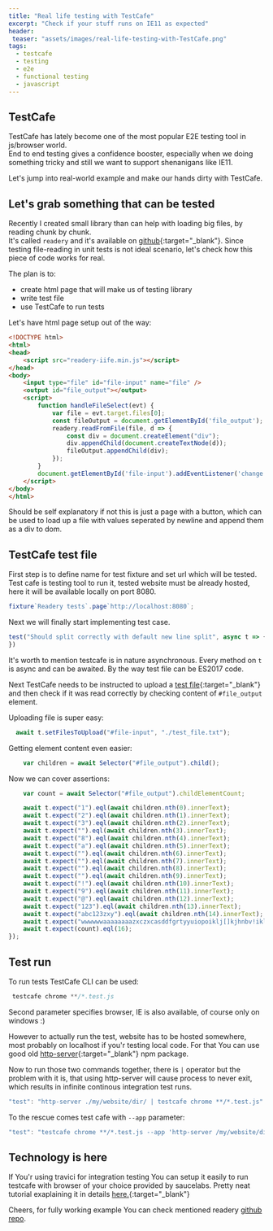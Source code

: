 ```yaml
---
title: "Real life testing with TestCafe"
excerpt: "Check if your stuff runs on IE11 as expected"
header:
 teaser: "assets/images/real-life-testing-with-TestCafe.png"
tags:
  - testcafe
  - testing
  - e2e
  - functional testing
  - javascript
---
```


## TestCafe
TestCafe has lately become one of the most popular E2E testing tool in js/browser world.  
End to end testing gives a confidence booster, especially when we doing something tricky and still we want to support shenanigans like IE11. 

Let's jump into real-world example and make our hands dirty with TestCafe.

## Let's grab something that can be tested
Recently I created small library than can help with loading big files, by reading chunk by chunk.  
It's called `readery` and it's available on [github](https://github.com/UnderNotic/readery){:target="_blank"}. Since testing file-reading in unit tests is not ideal scenario,
let's check how this piece of code works for real.

The plan is to:
- create html page that will make us of testing library
- write test file
- use TestCafe to run tests

Let's have html page setup out of the way:
```html
<!DOCTYPE html>
<html>
<head>
    <script src="readery-iife.min.js"></script>
</head>
<body>
    <input type="file" id="file-input" name="file" />
    <output id="file_output"></output>
    <script>
        function handleFileSelect(evt) {
            var file = evt.target.files[0];
            const fileOutput = document.getElementById('file_output');
            readery.readFromFile(file, d => {
                const div = document.createElement("div");
                div.appendChild(document.createTextNode(d));
                fileOutput.appendChild(div);
            });
        }
        document.getElementById('file-input').addEventListener('change', handleFileSelect, false);
    </script>
</body>
</html>
```
Should be self explanatory if not this is just a page with a button, which can be used to load up a file with values seperated by newline and append them as a div to dom.

## TestCafe test file
First step is to define name for test fixture and set url which will be tested. Test cafe is testing tool to run it, tested website must be already hosted, here it will be available locally on port 8080.

```js
fixture`Readery tests`.page`http://localhost:8080`;
```

Next we will finally start implementing test case.

```js
test("Should split correctly with default new line split", async t => {
})
```
It's worth to mention testcafe is in nature asynchronous. 
Every method on `t` is async and can be awaited. By the way test file can be ES2017 code.

Next TestCafe needs to be instructed to upload a [test file](https://github.com/UnderNotic/readery/blob/master/src/tests/test_file.txt){:target="_blank"} and then check if it was read correctly by checking content of `#file_output` element.


Uploading file is super easy: 
```js
  await t.setFilesToUpload("#file-input", "./test_file.txt");
```
Getting element content even easier:
```js
    var children = await Selector("#file_output").child();
```

Now we can cover assertions:
```js
    var count = await Selector("#file_output").childElementCount;

    await t.expect("1").eql(await children.nth(0).innerText);
    await t.expect("2").eql(await children.nth(1).innerText);
    await t.expect("3").eql(await children.nth(2).innerText);
    await t.expect("").eql(await children.nth(3).innerText);
    await t.expect("8").eql(await children.nth(4).innerText);
    await t.expect("a").eql(await children.nth(5).innerText);
    await t.expect("").eql(await children.nth(6).innerText);
    await t.expect("").eql(await children.nth(7).innerText);
    await t.expect("").eql(await children.nth(8).innerText);
    await t.expect("").eql(await children.nth(9).innerText);
    await t.expect("!").eql(await children.nth(10).innerText);
    await t.expect("9").eql(await children.nth(11).innerText);
    await t.expect("@").eql(await children.nth(12).innerText);
    await t.expect("123").eql(await children.nth(13).innerText);
    await t.expect("abc123zxy").eql(await children.nth(14).innerText);
    await t.expect("wwwwwwaaaaaaaazxczxcasddfgrtyyuiopoiklj[]kjhnbv!iklj[]kjhnbv!iklj[]kjhnbv!sdsdsd").eql(await children.nth(15).innerText);
    await t.expect(count).eql(16);
});
```

## Test run
To run tests TestCafe CLI can be used:
```js
 testcafe chrome **/*.test.js
```
Second parameter specifies browser, IE is also available, of course only on windows :)

However to actually run the test, website has to be hosted somewhere, most probably on localhost if you'r testing local code.
For that You can use good old [http-server](https://github.com/indexzero/http-server){:target="_blank"} npm package.

Now to run those two commands together, there is `|` operator but the problem with it is, that using http-server will cause process to never exit, which results in infinite continous integration test runs.
```js
"test": "http-server ./my/website/dir/ | testcafe chrome **/*.test.js"
```

To the rescue comes test cafe with `--app` parameter:
```js
"test": "testcafe chrome **/*.test.js --app 'http-server /my/website/dir/'"
```

## Technology is here
If You'r using travici for integration testing You can setup it easily to run testcafe with browser of your choice provided by saucelabs.
Pretty neat tutorial exaplaining it in details [here.]( http://devexpress.github.io/testcafe/documentation/recipes/running-tests-using-travis-ci-and-sauce-labs.html
){:target="_blank"}


Cheers, for fully working example You can check mentioned readery [github repo](https://github.com/UnderNotic/readery).
